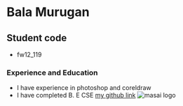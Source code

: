 # Bala Murugan
## Student code
- fw12_119
### Experience and Education
- I have experience in photoshop and coreldraw
- I have completed B. E CSE
[my github link](https://github.com/ravi-bala13)
![masai logo](https://learn.masaischool.com/img/logo-navbar.svg)